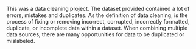 This was a data cleaning project. The dataset provided contained a lot of errors, mistakes and duplicates. As the definition of data cleaning, is the process of fixing or removing incorrect, corrupted, incorrectly formatted, duplicate, or incomplete data within a dataset. When combining multiple data sources, there are many opportunities for data to be duplicated or mislabeled.
